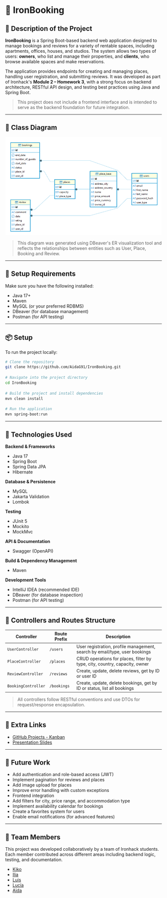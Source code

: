 # 🏨 IronBooking

## 📌 Description of the Project

**IronBooking** is a Spring Boot-based backend web application designed to manage bookings and reviews for a variety of 
rentable spaces, including apartments, offices, houses, and studios. The system allows two types of users: **owners**, who list and manage their properties, and **clients**, who browse available spaces and make reservations.

The application provides endpoints for creating and managing places, handling user registration, and submitting reviews. It was developed as part of Ironhack's **Module 2 – Homework 3**, with a strong focus on backend architecture, RESTful API design, and testing best practices using Java and Spring Boot.

> This project does not include a frontend interface and is intended to serve as the backend foundation for future integration.

---

## 📐 Class Diagram

![Class Diagram](./assets/class-diagram.png)
> This diagram was generated using DBeaver's ER visualization tool and reflects the relationships between entities 
> such as User, Place, Booking and Review.
---

## 🚀 Setup Requirements

Make sure you have the following installed:

- Java 17+
- Maven
- MySQL (or your preferred RDBMS)
- DBeaver (for database management)
- Postman (for API testing)

---
## 📦 Setup

To run the project locally:

```bash
# Clone the repository
git clone https://github.com/AidaG91/IronBooking.git

# Navigate into the project directory
cd IronBooking

# Build the project and install dependencies
mvn clean install

# Run the application
mvn spring-boot:run
```
---
## 🧰 Technologies Used

**Backend & Frameworks**
- Java 17
- Spring Boot
- Spring Data JPA
- Hibernate

**Database & Persistence**
- MySQL
- Jakarta Validation
- Lombok

**Testing**
- JUnit 5
- Mockito
- MockMvc

**API & Documentation**
- Swagger (OpenAPI)

**Build & Dependency Management**
- Maven

**Development Tools**
- IntelliJ IDEA (recommended IDE)
- DBeaver (for database inspection)
- Postman (for API testing)

---

## 🧭 Controllers and Routes Structure

| Controller         | Route Prefix       | Description                                                                 |
|--------------------|--------------------|-----------------------------------------------------------------------------|
| `UserController`    | `/users`           | User registration, profile management, search by email/type, user bookings |
| `PlaceController`   | `/places`          | CRUD operations for places, filter by type, city, country, capacity, owner |
| `ReviewController`  | `/reviews`         | Create, update, delete reviews, get by ID or user ID                        |
| `BookingController` | `/bookings`        | Create, update, delete bookings, get by ID or status, list all bookings    |

> All controllers follow RESTful conventions and use DTOs for request/response encapsulation.


---

## 🔗 Extra Links

- [GitHub Projects - Kanban](https://github.com/users/AidaG91/projects/2)
- [Presentation Slides](https://gamma.app/docs/IronBooking-0g4h40i8jo3wh2z?mode=doc)

---

## 🚀 Future Work

- Add authentication and role-based access (JWT)
- Implement pagination for reviews and places
- Add image upload for places
- Improve error handling with custom exceptions
- Frontend integration
- Add filters for city, price range, and accommodation type
- Implement availability calendar for bookings
- Create a favorites system for users
- Enable email notifications (for advanced features)
---
## 👥 Team Members
This project was developed collaboratively by a team of Ironhack students. Each member contributed across different areas including backend logic, testing, and documentation.
- [Kiko](https://github.com/krub-dev)
- [Ilia](https://github.com/iyasyr)
- [Luis](https://github.com/iamluismoran)
- [Lucía](https://github.com/Lucintheskies)
- [Aïda](https://github.com/AidaG91)
